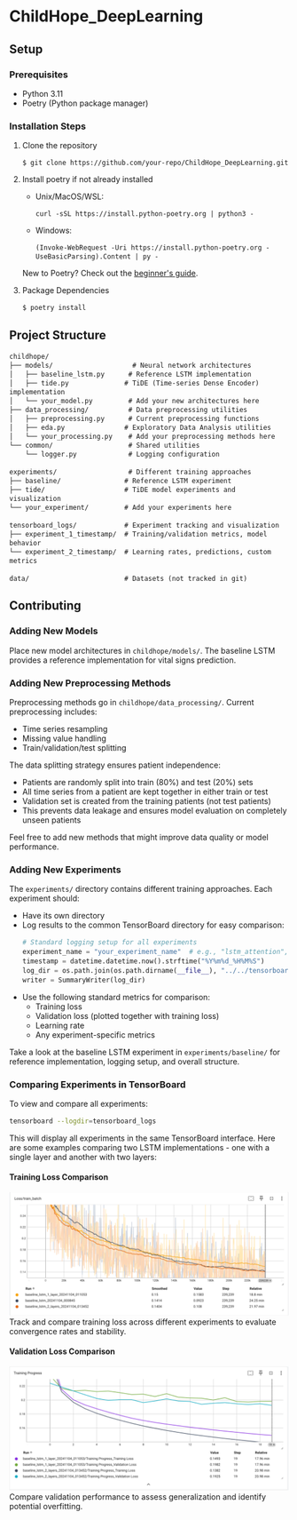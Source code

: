 # ChildHope_DeepLearning

## Setup

### Prerequisites
- Python 3.11
- Poetry (Python package manager)

### Installation Steps

1. Clone the repository
    ```
    $ git clone https://github.com/your-repo/ChildHope_DeepLearning.git
    ```

2. Install poetry if not already installed
    * Unix/MacOS/WSL: 
        ```
        curl -sSL https://install.python-poetry.org | python3 -
        ```
    * Windows: 
        ```
        (Invoke-WebRequest -Uri https://install.python-poetry.org -UseBasicParsing).Content | py -
        ```

    New to Poetry? Check out the [beginner's guide](https://python-poetry.org/docs/basic-usage/).

3. Package Dependencies
    ```
    $ poetry install
    ```

## Project Structure
```
childhope/
├── models/                    # Neural network architectures
│   ├── baseline_lstm.py      # Reference LSTM implementation
│   ├── tide.py              # TiDE (Time-series Dense Encoder) implementation
│   └── your_model.py         # Add your new architectures here
├── data_processing/          # Data preprocessing utilities
│   ├── preprocessing.py      # Current preprocessing functions
│   ├── eda.py               # Exploratory Data Analysis utilities
│   └── your_processing.py    # Add your preprocessing methods here
└── common/                   # Shared utilities
    └── logger.py             # Logging configuration

experiments/                  # Different training approaches
├── baseline/                # Reference LSTM experiment
├── tide/                    # TiDE model experiments and visualization
└── your_experiment/         # Add your experiments here

tensorboard_logs/            # Experiment tracking and visualization
├── experiment_1_timestamp/  # Training/validation metrics, model behavior
└── experiment_2_timestamp/  # Learning rates, predictions, custom metrics

data/                        # Datasets (not tracked in git)
```

## Contributing

### Adding New Models
Place new model architectures in `childhope/models/`. The baseline LSTM provides a reference implementation for vital signs prediction.

### Adding New Preprocessing Methods
Preprocessing methods go in `childhope/data_processing/`. Current preprocessing includes:
- Time series resampling
- Missing value handling
- Train/validation/test splitting

The data splitting strategy ensures patient independence:
- Patients are randomly split into train (80%) and test (20%) sets
- All time series from a patient are kept together in either train or test
- Validation set is created from the training patients (not test patients)
- This prevents data leakage and ensures model evaluation on completely unseen patients

Feel free to add new methods that might improve data quality or model performance.

### Adding New Experiments
The `experiments/` directory contains different training approaches. Each experiment should:
- Have its own directory
- Log results to the common TensorBoard directory for easy comparison:
    ```python
    # Standard logging setup for all experiments
    experiment_name = "your_experiment_name"  # e.g., "lstm_attention", "transformer", etc.
    timestamp = datetime.datetime.now().strftime("%Y%m%d_%H%M%S")
    log_dir = os.path.join(os.path.dirname(__file__), "../../tensorboard_logs", experiment_name + "_" + timestamp)
    writer = SummaryWriter(log_dir)
    ```
- Use the following standard metrics for comparison:
    - Training loss
    - Validation loss (plotted together with training loss)
    - Learning rate
    - Any experiment-specific metrics

Take a look at the baseline LSTM experiment in `experiments/baseline/` for reference implementation, logging setup, and overall structure.

### Comparing Experiments in TensorBoard
To view and compare all experiments:
```bash
tensorboard --logdir=tensorboard_logs
```

This will display all experiments in the same TensorBoard interface. Here are some examples comparing two LSTM implementations - one with a single layer and another with two layers:

#### Training Loss Comparison
![Training Loss Comparison](tb_tr_loss_tracking_sample.png)
Track and compare training loss across different experiments to evaluate convergence rates and stability.

#### Validation Loss Comparison
![Validation Loss Comparison](val_loss_tracking_sample.png)
Compare validation performance to assess generalization and identify potential overfitting.
